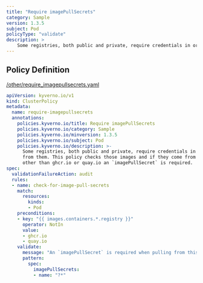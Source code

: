 ```yaml
---
title: "Require imagePullSecrets"
category: Sample
version: 1.3.5
subject: Pod
policyType: "validate"
description: >
    Some registries, both public and private, require credentials in order to pull images from them. This policy checks those images and if they come from a registry other than ghcr.io or quay.io an `imagePullSecret` is required.
---
```


## Policy Definition
<a href="https://github.com/kyverno/policies/raw/main//other/require_imagepullsecrets.yaml" target="-blank">/other/require_imagepullsecrets.yaml</a>

```yaml
apiVersion: kyverno.io/v1
kind: ClusterPolicy
metadata:
  name: require-imagepullsecrets
  annotations:
    policies.kyverno.io/title: Require imagePullSecrets
    policies.kyverno.io/category: Sample
    policies.kyverno.io/minversion: 1.3.5
    policies.kyverno.io/subject: Pod
    policies.kyverno.io/description: >-
      Some registries, both public and private, require credentials in order to pull images
      from them. This policy checks those images and if they come from a registry
      other than ghcr.io or quay.io an `imagePullSecret` is required.
spec:
  validationFailureAction: audit
  rules:
  - name: check-for-image-pull-secrets
    match:
      resources:
        kinds:
        - Pod
    preconditions:
    - key: "{{ images.containers.*.registry }}"
      operator: NotIn
      value:
      - ghcr.io
      - quay.io
    validate:
      message: "An `imagePullSecret` is required when pulling from this registry."
      pattern:
        spec:
          imagePullSecrets:
          - name: "?*"

```
